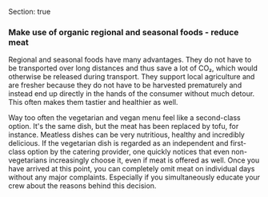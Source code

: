Section: true

### Make use of organic regional and seasonal foods - reduce meat

Regional and seasonal foods have many advantages. They do not have to be transported over long distances and thus save a lot of CO₂, which would otherwise be released during transport. They support local agriculture and are fresher because they do not have to be harvested prematurely and instead end up directly in the hands of the consumer without much detour. This often makes them tastier and healthier as well.

Way too often the vegetarian and vegan menu feel like a second-class option. It's the same dish, but the meat has been replaced by tofu, for instance. Meatless dishes can be very nutritious, healthy and incredibly delicious. If the vegetarian dish is regarded as an independent and first-class option by the catering provider, one quickly notices that even non-vegetarians increasingly choose it, even if meat is offered as well. Once you have arrived at this point, you can completely omit meat on individual days without any major complaints. Especially if you simultaneously educate your crew about the reasons behind this decision.